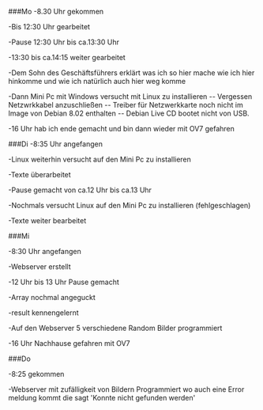 ###Mo
-8.30 Uhr gekommen

-Bis 12:30 Uhr gearbeitet 

-Pause 12:30 Uhr bis ca.13:30 Uhr 

-13:30 bis ca.14:15 weiter gearbeitet

-Dem Sohn des Geschäftsführers erklärt was ich so hier mache wie ich hier hinkomme und wie ich natürlich auch hier weg komme

-Dann Mini Pc mit Windows versucht mit Linux zu installieren
-- Vergessen Netzwrkkabel anzuschließen
-- Treiber für Netzwerkkarte noch nicht im Image von Debian 8.02 enthalten
-- Debian Live CD bootet nicht von USB. 

-16 Uhr hab ich ende gemacht und bin dann wieder mit OV7 gefahren
 
###Di
-8:35 Uhr angefangen 

-Linux weiterhin versucht auf den Mini Pc zu installieren

-Texte überarbeitet

-Pause gemacht von ca.12 Uhr bis ca.13 Uhr

-Nochmals versucht Linux auf den Mini Pc zu installieren (fehlgeschlagen)

-Texte weiter bearbeitet

###Mi

-8:30 Uhr angefangen

-Webserver erstellt

-12 Uhr bis 13 Uhr Pause gemacht

-Array nochmal angeguckt

-result kennengelernt

-Auf den Webserver 5 verschiedene Random Bilder programmiert

-16 Uhr Nachhause gefahren mit OV7

###Do

-8:25 gekommen

-Webserver mit zufälligkeit von Bildern Programmiert wo auch eine Error meldung kommt die sagt 'Konnte nicht gefunden werden'
